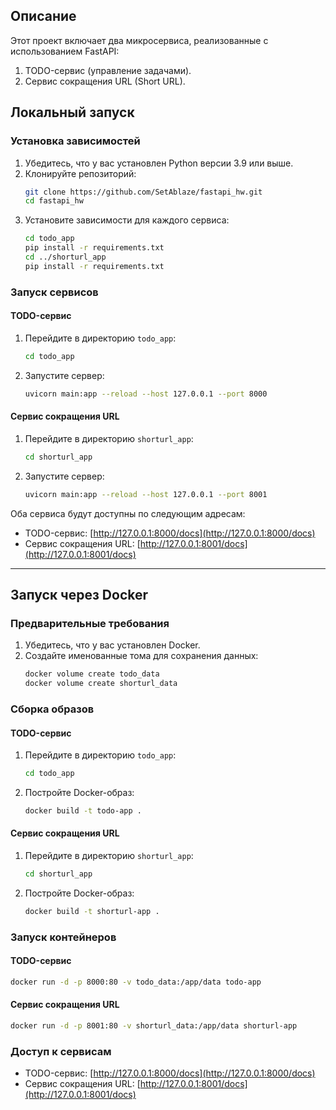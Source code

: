 ## Описание
Этот проект включает два микросервиса, реализованные с использованием FastAPI:
1. TODO-сервис (управление задачами).
2. Сервис сокращения URL (Short URL).

## Локальный запуск

### Установка зависимостей

1. Убедитесь, что у вас установлен Python версии 3.9 или выше.
2. Клонируйте репозиторий:
   ```bash
   git clone https://github.com/SetAblaze/fastapi_hw.git
   cd fastapi_hw
   ```
3. Установите зависимости для каждого сервиса:
   ```bash
   cd todo_app
   pip install -r requirements.txt
   cd ../shorturl_app
   pip install -r requirements.txt
   ```

### Запуск сервисов

#### TODO-сервис
1. Перейдите в директорию `todo_app`:
   ```bash
   cd todo_app
   ```
2. Запустите сервер:
   ```bash
   uvicorn main:app --reload --host 127.0.0.1 --port 8000
   ```

#### Сервис сокращения URL
1. Перейдите в директорию `shorturl_app`:
   ```bash
   cd shorturl_app
   ```
2. Запустите сервер:
   ```bash
   uvicorn main:app --reload --host 127.0.0.1 --port 8001
   ```

Оба сервиса будут доступны по следующим адресам:
- TODO-сервис: [http://127.0.0.1:8000/docs](http://127.0.0.1:8000/docs)
- Сервис сокращения URL: [http://127.0.0.1:8001/docs](http://127.0.0.1:8001/docs)

---

## Запуск через Docker

### Предварительные требования
1. Убедитесь, что у вас установлен Docker.
2. Создайте именованные тома для сохранения данных:
   ```bash
   docker volume create todo_data
   docker volume create shorturl_data
   ```

### Сборка образов

#### TODO-сервис
1. Перейдите в директорию `todo_app`:
   ```bash
   cd todo_app
   ```
2. Постройте Docker-образ:
   ```bash
   docker build -t todo-app .
   ```

#### Сервис сокращения URL
1. Перейдите в директорию `shorturl_app`:
   ```bash
   cd shorturl_app
   ```
2. Постройте Docker-образ:
   ```bash
   docker build -t shorturl-app .
   ```

### Запуск контейнеров

#### TODO-сервис
```bash
docker run -d -p 8000:80 -v todo_data:/app/data todo-app
```

#### Сервис сокращения URL
```bash
docker run -d -p 8001:80 -v shorturl_data:/app/data shorturl-app
```

### Доступ к сервисам

- TODO-сервис: [http://127.0.0.1:8000/docs](http://127.0.0.1:8000/docs)
- Сервис сокращения URL: [http://127.0.0.1:8001/docs](http://127.0.0.1:8001/docs)
